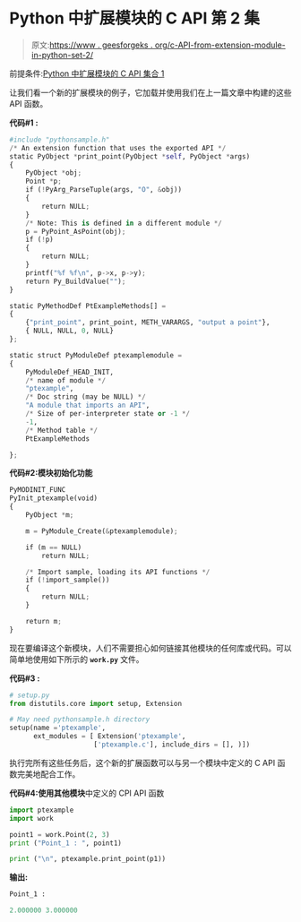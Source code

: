 # Python 中扩展模块的 C API 第 2 集

> 原文:[https://www . geesforgeks . org/c-API-from-extension-module-in-python-set-2/](https://www.geeksforgeeks.org/c-api-from-extension-module-in-python-set-2/)

前提条件:[Python 中扩展模块的 C API 集合 1](https://www.geeksforgeeks.org/c-api-from-extension-module-in-python-set-1/)

让我们看一个新的扩展模块的例子，它加载并使用我们在上一篇文章中构建的这些 API 函数。

**代码#1 :**

```py
#include "pythonsample.h"
/* An extension function that uses the exported API */
static PyObject *print_point(PyObject *self, PyObject *args)
{
    PyObject *obj;
    Point *p;
    if (!PyArg_ParseTuple(args, "O", &obj))
    {
        return NULL;
    }
    /* Note: This is defined in a different module */
    p = PyPoint_AsPoint(obj);
    if (!p)
    {
        return NULL;
    }
    printf("%f %f\n", p->x, p->y);
    return Py_BuildValue("");
}

static PyMethodDef PtExampleMethods[] =
{
    {"print_point", print_point, METH_VARARGS, "output a point"},
    { NULL, NULL, 0, NULL}
};

static struct PyModuleDef ptexamplemodule =
{
    PyModuleDef_HEAD_INIT,
    /* name of module */
    "ptexample", 
    /* Doc string (may be NULL) */
    "A module that imports an API", 
    /* Size of per-interpreter state or -1 */
    -1, 
    /* Method table */
    PtExampleMethods 

};
```

**代码#2:模块初始化功能**

```py
PyMODINIT_FUNC
PyInit_ptexample(void)
{
    PyObject *m;

    m = PyModule_Create(&ptexamplemodule);

    if (m == NULL)
        return NULL;

    /* Import sample, loading its API functions */
    if (!import_sample())
    {
        return NULL;
    }

    return m;
}
```

现在要编译这个新模块，人们不需要担心如何链接其他模块的任何库或代码。可以简单地使用如下所示的 **`work.py`** 文件。

**代码#3 :**

```py
# setup.py
from distutils.core import setup, Extension

# May need pythonsample.h directory
setup(name ='ptexample', 
      ext_modules = [ Extension('ptexample', 
                     ['ptexample.c'], include_dirs = [], )])
```

执行完所有这些任务后，这个新的扩展函数可以与另一个模块中定义的 C API 函数完美地配合工作。

**代码#4:使用其他模块**中定义的 CPI API 函数

```py
import ptexample
import work

point1 = work.Point(2, 3)
print ("Point_1 : ", point1)

print ("\n", ptexample.print_point(p1))
```

**输出:**

```py
Point_1 : 

2.000000 3.000000

```
